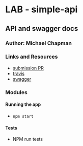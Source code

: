 # LAB - simple-api

## API and swagger docs

### Author: Michael Chapman

### Links and Resources
* [submission PR](https://github.com/michaelchapman-401-advanced-javascript/Simple-api/pull/2)
* [travis](https://travis-ci.org/michaelchapman-401-advanced-javascript/Simple-api)
* [swagger](https://app.swaggerhub.com/apis/MichaelChapman305/simple-api/1.0.0)

### Modules

#### Running the app
* `npm start`
  
#### Tests
* NPM run tests